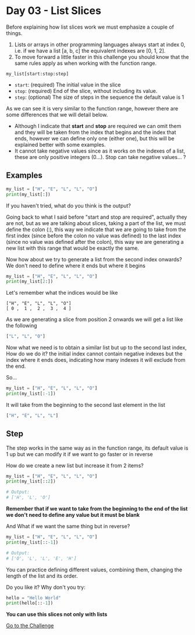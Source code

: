 # Day 03 - List Slices

Before explaining how list slices work we must emphasize a couple of things.

1. Lists or arrays in other programming languages always start at index 0, i.e. if we have a list [a, b, c] the equivalent indexes are [0, 1, 2].
2. To move forward a little faster in this challenge you should know that the same rules apply as when working with the function range.

```
my_list[start:stop:step]
```

- `start`: (required) The initial value in the slice
- `stop`: (required) End of the slice, without including its value.
- `step`: (optional) The size of steps in the sequence the default value is 1

As we can see it is very similar to the function range, however there are some differences that we will detail below.

- Although I indicate that **start** and **stop** are required we can omit them and they will be taken from the index that begins and the index that ends, however we can define only one (either one), but this will be explained better with some examples.
- It cannot take negative values since as it works on the indexes of a list, these are only positive integers (0...). Stop can take negative values... ?

## Examples

```python
my_list = ["H", "E", "L", "L", "O"]
print(my_list[:])
```

If you haven't tried, what do you think is the output?

Going back to what I said before "start and stop are required", actually they are not, but as we are talking about slices, taking a part of the list, we must define the colon (:), this way we indicate that we are going to take from the first index (since before the colon no value was defined) to the last index (since no value was defined after the colon), this way we are generating a new list with this range that would be exactly the same.

Now how about we try to generate a list from the second index onwards? We don't need to define where it ends but where it begins

```python
my_list = ["H", "E", "L", "L", "O"]
print(my_list[2:])
```

Let's remember what the indices would be like

```
["H", "E", "L", "L", "O"]
[ 0 ,  1 ,  2 ,  3 ,  4 ]
```

As we are generating a slice from position 2 onwards we will get a list like the following

```python
["L", "L", "O"]
```

Now what we need is to obtain a similar list but up to the second last index, How do we do it? the initial index cannot contain negative indexes but the index where it ends does, indicating how many indexes it will exclude from the end.

So...

```python
my_list = ["H", "E", "L", "L", "O"]
print(my_list[:-1])
```

It will take from the beginning to the second last element in the list

```python
["H", "E", "L", "L"]
```

## Step

The step works in the same way as in the function range, its default value is 1 up but we can modify it if we want to go faster or in reverse

How do we create a new list but increase it from 2 items?

```python
my_list = ["H", "E", "L", "L", "O"]
print(my_list[::2])

# Output:
# ['H', 'L', 'O']
```

**Remember that if we want to take from the beginning to the end of the list we don't need to define any value but it must be blank**

And What if we want the same thing but in reverse?

```python
my_list = ["H", "E", "L", "L", "O"]
print(my_list[::-1])

# Output:
# ['O', 'L', 'L', 'E', 'H']
```

You can practice defining different values, combining them, changing the length of the list and its order.

Do you like it? Why don't you try:

```python
hello = "Hello World"
print(hello[::-1])
```

**You can use this slices not only with lists**

[Go to the Challenge](https://github.com/estebansolo/Python30/blob/master/docs/Day%2003%20-%20List%20Slices/exercise.py)